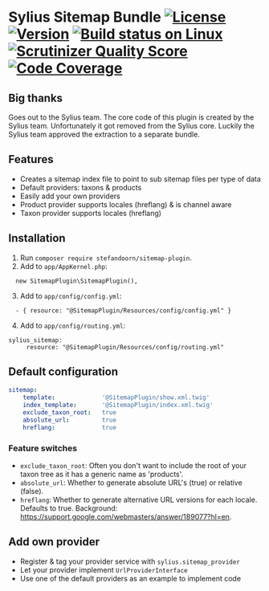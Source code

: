 # Sylius Sitemap Bundle [![License](https://img.shields.io/packagist/l/stefandoorn/sitemap-plugin.svg)](https://packagist.org/packages/stefandoorn/sitemap-plugin) [![Version](https://img.shields.io/packagist/v/stefandoorn/sitemap-plugin.svg)](https://packagist.org/packages/stefandoorn/sitemap-plugin) [![Build status on Linux](https://img.shields.io/travis/stefandoorn/sitemap-plugin/master.svg)](http://travis-ci.org/stefandoorn/sitemap-plugin) [![Scrutinizer Quality Score](https://img.shields.io/scrutinizer/g/stefandoorn/sitemap-plugin.svg)](https://scrutinizer-ci.com/g/stefandoorn/sitemap-plugin/) [![Code Coverage](https://scrutinizer-ci.com/g/stefandoorn/sitemap-plugin/badges/coverage.png?b=master)](https://scrutinizer-ci.com/g/stefandoorn/sitemap-plugin/?branch=master)

## Big thanks

Goes out to the Sylius team. The core code of this plugin is created by the Sylius team.
Unfortunately it got removed from the Sylius core. Luckily the Sylius team approved the 
extraction to a separate bundle.

## Features

* Creates a sitemap index file to point to sub sitemap files per type of data
* Default providers: taxons & products
* Easily add your own providers
* Product provider supports locales (hreflang) & is channel aware
* Taxon provider supports locales (hreflang)

## Installation

1. Run `composer require stefandoorn/sitemap-plugin`.
2. Add to `app/AppKernel.php`:

```
  new SitemapPlugin\SitemapPlugin(),
```

3. Add to `app/config/config.yml`: 

```
  - { resource: "@SitemapPlugin/Resources/config/config.yml" }
```

4. Add to `app/config/routing.yml`: 

```
sylius_sitemap:
     resource: "@SitemapPlugin/Resources/config/routing.yml"
```

## Default configuration

```yaml
sitemap:
    template:             '@SitemapPlugin/show.xml.twig'
    index_template:       '@SitemapPlugin/index.xml.twig'
    exclude_taxon_root:   true
    absolute_url:         true
    hreflang:             true
```

### Feature switches

* `exclude_taxon_root`: Often you don't want to include the root of your taxon tree as it has a generic name as 'products'.
* `absolute_url`: Whether to generate absolute URL's (true) or relative (false). 
* `hreflang`: Whether to generate alternative URL versions for each locale. Defaults to true. Background: https://support.google.com/webmasters/answer/189077?hl=en.

## Add own provider

* Register & tag your provider service with `sylius.sitemap_provider`
* Let your provider implement `UrlProviderInterface`
* Use one of the default providers as an example to implement code
